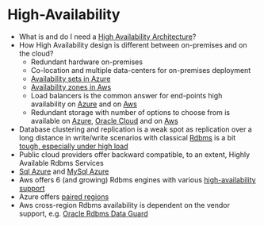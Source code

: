 # High-Availability

* What is and do I need a [High Availability Architecture](https://www.getfilecloud.com/blog/an-introduction-to-high-availability-architecture/)?
* How High Availability design is different between on-premises and on the cloud?
  * Redundant hardware on-premises
  * Co-location and multiple data-centers for on-premises deployment
  * [Availability sets in Azure](https://docs.microsoft.com/en-us/azure/architecture/resiliency/high-availability-azure-applications)
  * [Availability zones in Aws](https://docs.aws.amazon.com/AWSEC2/latest/UserGuide/using-regions-availability-zones.html)
  * Load balancers is the common answer for end-points high availability on [Azure](https://docs.microsoft.com/en-us/azure/load-balancer/load-balancer-configure-ha-ports) and on [Aws](https://aws.amazon.com/elasticloadbalancing/)
  * Redundant storage with number of options to choose from is available on [Azure](https://docs.microsoft.com/en-us/azure/storage/common/storage-redundancy), [Oracle Cloud](https://cloud.oracle.com/en_US/infrastructure/storage) and on [Aws](https://aws.amazon.com/s3/faqs/)
* Database clustering and replication is a weak spot as replication over a long distance in write/write scenarios with classical [Rdbms](https://www.tutorialspoint.com/sql/sql-rdbms-concepts.htm) is a bit [tough, especially under high load](https://www.researchgate.net/profile/Ciprian_Octavian_Truica2/publication/264416935_Asynchronous_Replication_in_Microsoft_SQL_Server_PostgreSQL_and_MySQL/links/53dbe6160cf216e4210c0375/Asynchronous-Replication-in-Microsoft-SQL-Server-PostgreSQL-and-MySQL.pdf)
* Public cloud providers offer backward compatible, to an extent, Highly Available Rdbms Services
* [Sql Azure](https://docs.microsoft.com/en-us/azure/sql-database/sql-database-high-availability) and [MySql Azure](https://azure.microsoft.com/en-us/services/mysql/)
* Aws offers 6 (and growing) Rdbms engines with various [high-availability support](https://docs.aws.amazon.com/AmazonRDS/latest/UserGuide/Concepts.MultiAZ.html)
* Azure offers [paired regions](https://docs.microsoft.com/en-us/azure/best-practices-availability-paired-regions)
* Aws cross-region Rdbms availability is dependent on the vendor support, e.g. [Oracle Rdbms Data Guard](https://docs.aws.amazon.com/quickstart/latest/oracle-database/app-a.html)